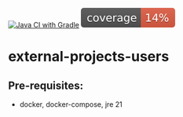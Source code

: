 [![Java CI with Gradle](https://github.com/EKrysenko/external-projects-users/actions/workflows/ci.yml/badge.svg)](https://github.com/EKrysenko/external-projects-users/actions/workflows/ci.yml) ![Jacoco Coverage](.github/badges/jacoco.svg)
# external-projects-users

## Pre-requisites:
- docker, docker-compose, jre 21
